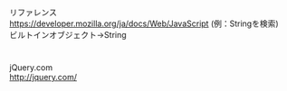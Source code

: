 リファレンス  
https://developer.mozilla.org/ja/docs/Web/JavaScript
(例：Stringを検索)  
ビルトインオブジェクト→String
　  
　  
　  
jQuery.com  
http://jquery.com/
